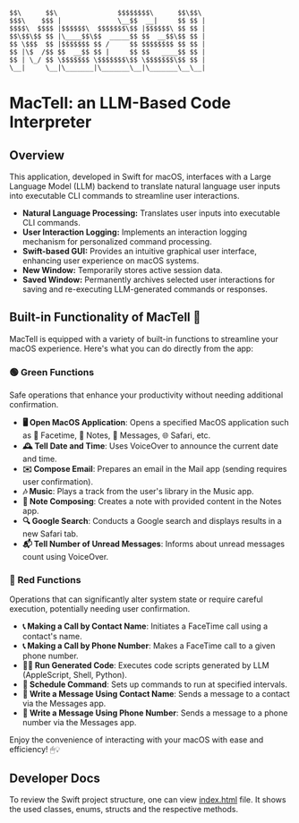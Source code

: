 
    $$\      $$\               $$$$$$$$\      $$\$$\ 
    $$$\    $$$ |              \__$$  __|     $$ $$ |
    $$$$\  $$$$ |$$$$$$\  $$$$$$$\$$ |$$$$$$\ $$ $$ |
    $$\$$\$$ $$ |\____$$\$$  _____$$ $$  __$$\$$ $$ |
    $$ \$$$  $$ |$$$$$$$ $$ /     $$ $$$$$$$$ $$ $$ |
    $$ |\$  /$$ $$  __$$ $$ |     $$ $$   ____$$ $$ |
    $$ | \_/ $$ \$$$$$$$ \$$$$$$$\$$ \$$$$$$$\$$ $$ |
    \__|     \__|\_______|\_______\__|\_______\__\__|


# MacTell: an LLM-Based Code Interpreter


## Overview
This application, developed in Swift for macOS, interfaces with a Large Language Model (LLM) backend to translate natural language user inputs into executable CLI commands to streamline user interactions.

- **Natural Language Processing:** Translates user inputs into executable CLI commands.
- **User Interaction Logging:** Implements an interaction logging mechanism for personalized command processing.
- **Swift-based GUI:** Provides an intuitive graphical user interface, enhancing user experience on macOS systems.
- **New Window:** Temporarily stores active session data.
- **Saved Window:** Permanently archives selected user interactions for saving and re-executing LLM-generated commands or responses.


## Built-in Functionality of MacTell 🚀

MacTell is equipped with a variety of built-in functions to streamline your macOS experience. Here's what you can do directly from the app:

### 🟢 Green Functions
Safe operations that enhance your productivity without needing additional confirmation.

- **🖥 Open MacOS Application**: Opens a specified MacOS application such as 🎥 Facetime, 📓 Notes, 💬 Messages, 🌐 Safari, etc.
- **🕰 Tell Date and Time**: Uses VoiceOver to announce the current date and time.
- **✉️ Compose Email**: Prepares an email in the Mail app (sending requires user confirmation).
- **🎶 Music**: Plays a track from the user's library in the Music app.
- **📝 Note Composing**: Creates a note with provided content in the Notes app.
- **🔍 Google Search**: Conducts a Google search and displays results in a new Safari tab.
- **📬 Tell Number of Unread Messages**: Informs about unread messages count using VoiceOver.

### 🔴 Red Functions
Operations that can significantly alter system state or require careful execution, potentially needing user confirmation.

- **📞 Making a Call by Contact Name**: Initiates a FaceTime call using a contact's name.
- **📞 Making a Call by Phone Number**: Makes a FaceTime call to a given phone number.
- **👨‍💻 Run Generated Code**: Executes code scripts generated by LLM (AppleScript, Shell, Python).
- **📆 Schedule Command**: Sets up commands to run at specified intervals.
- **💬 Write a Message Using Contact Name**: Sends a message to a contact via the Messages app.
- **💬 Write a Message Using Phone Number**: Sends a message to a phone number via the Messages app.

Enjoy the convenience of interacting with your macOS with ease and efficiency! 🖱💡




## Developer Docs

To review the Swift project structure, one can view 
[index.html](AppDocumentation%2Fdocumentation%2Fmactell%2Findex.html) file.
It shows the used classes, enums, structs and the respective methods. 
